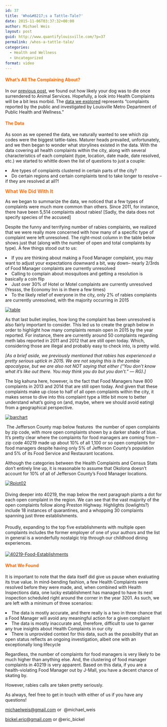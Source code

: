 ```yaml
---
id: 37
title: 'Who&#8217;s a Tattle-Tale?'
date: 2015-11-06T03:37:32+00:00
author: Michael Weis
layout: post
guid: http://www.quantifylouisville.com/?p=37
permalink: /whos-a-tattle-tale/
categories:
  - Health and Wellness
  - Uncategorized
format: video
---
```

<div>
  <h4>
    <span style="color: #ff6600;">What&#8217;s All The Complaining About?</span>
  </h4>
  
  <p>
    <span style="font-weight: 400;">In our </span><a href="http://www.quantifylouisville.com/adventures-in-sad-data/"><span style="font-weight: 400;">previous post</span></a><span style="font-weight: 400;">, we found out how likely your dog was to die once surrendered to Animal Services. Hopefully, a look into Health Complaints will be a bit less morbid. The </span><a href="http://portal.louisvilleky.gov/dataset/complaints-data"><span style="font-weight: 400;">data we explored</span></a><span style="font-weight: 400;"> represents “complaints reported by the public and investigated by Louisville Metro Department of Public Health and Wellness.”</span>
  </p>
  
  <div>
    <h4>
      <span style="color: #ff6600;"><strong>The Data</strong></span>
    </h4>
  </div>
</div>

<!--more-->

<span style="font-weight: 400;">As soon as we opened the data, we naturally wanted to see which zip codes were the biggest tattle-tales. Maturer heads prevailed, unfortunately, and we then began to wonder what storylines existed in the data. With the data covering all health complaints within the city, along with several characteristics of each complaint (type, location, date made, date resolved, etc.) we started to whittle down the list of questions to just a couple: </span>

<li style="font-weight: 400;">
  <span style="font-weight: 400;">Are types of complaints clustered in certain parts of the city?</span>
</li>

<li style="font-weight: 400;">
  <span style="font-weight: 400;">Do certain regions and certain complaints tend to take longer to resolve &#8211; if they are resolved at all?!</span>
</li>

<span style="color: #ff6600; font-size: 16px; font-weight: 600;">What We Did With It</span>

<span style="font-weight: 400;">As we began to summarize the data, we noticed that a few types of complaints were much more common than others. Since 2011, for instance, there have been 5,514 complaints about rabies! [Sadly, the data does not specify species of the accused]</span>

<span style="font-weight: 400;">Despite the funny and terrifying number of rabies complaints, we realized that we were really more concerned with how many of a specific type of complaint were left unresolved. The right-most column in the table below shows just that (along with the number of open and total complaints by type). A few things stood out to us:</span>

<li style="font-weight: 400;">
  <span style="font-weight: 400;">If you are thinking about making a Food Manager complaint, you may want to adjust your expectations downward a bit, way down&#8211; nearly 2/3rds of Food Manager complaints are currently unresolved</span>
</li>

<li style="font-weight: 400;">
  <span style="font-weight: 400;">Calling to complain about mosquitoes and getting a resolution is basically a coin flip</span>
</li>

<li style="font-weight: 400;">
  <span style="font-weight: 400;">Just over 30% of Hotel or Motel complaints are currently unresolved (Yessss, the Economy Inn is in there a few times)</span>
</li>

<li style="font-weight: 400;">
  <span style="font-weight: 400;">To the likely relief of everyone in the city, only 2% of rabies complaints are currently unresolved, with the majority occurring in 2015</span>
</li>

[<img class="aligncenter wp-image-44 size-full" src="../images/2015/10/table.png?fit=656%2C396" alt="table" srcset="../images/2015/10/table.png?w=692 692w, ../images/2015/10/table.png?resize=300%2C181 300w" sizes="(max-width: 656px) 100vw, 656px" data-recalc-dims="1" />](../images/2015/10/table.png)

<span style="font-weight: 400;">As that last bullet implies, how long the complaint has been unresolved is also fairly important to consider. This led us to create the graph below in order to highlight how many complaints remain open in 2015 by the year reported. For instance, there are currently around 50 complaints regarding meth labs reported in 2011 and 2012 that are still open today. Which, considering those are illegal and probably easy to check into, is pretty wild.</span>

_<span style="font-weight: 400;">[As a brief aside, we previously mentioned that rabies has experienced a pretty serious uptick in 2015. We are not saying this is the zombie apocalypse, but we are also not NOT saying that either (“You don&#8217;t know what it&#8217;s like out there. You may think you do but you don&#8217;t.” &#8212; RG).]</span>_

<span style="font-weight: 400;">The big kahuna here, however, is the fact that Food Managers have 800 complaints in 2013 and 2014 that are still open today. And given that these complaints make up close to half of all open complaints within the city, it makes sense to dive into this complaint type a little bit more to better understand what’s going on (and, maybe, where we should avoid eating) from a geographical perspective.</span>

[<img class="aligncenter wp-image-47 size-large" src="https://i0.wp.com/www.quantifylouisville.com/wp-content/uploads/2015/10/barchart-1024x615.png?fit=656%2C394" alt="barchart" srcset="../images/2015/10/barchart.png?resize=1024%2C615 1024w, ../images/2015/10/barchart.png?resize=300%2C180 300w, ../images/2015/10/barchart.png?w=1312 1312w, ../images/2015/10/barchart.png?w=1968 1968w" sizes="(max-width: 656px) 100vw, 656px" data-recalc-dims="1" />](../images/2015/10/barchart.png)

<span style="font-weight: 400;"> The Jefferson County map below features  the number of open complaints by zip code, with more open complaints shown by a darker shade of blue. It’s pretty clear where the complaints for food managers are coming from &#8211; zip code 40219 made up about 10% of all 1,100 or so open complaints for food managers despite having only 5% of Jefferson County’s population and 5% of its Food Service and Restaurant locations.</span>

<span style="font-weight: 400;">Although the categories between the Health Complaints and Census Stats don’t entirely line up, it is reasonable to assume that Okolona doesn’t account for 10% of all of Jefferson County’s Food Manager locations.</span>

[<img class="aligncenter wp-image-68 size-full" src="../images/2015/10/Rplot02.png?fit=656%2C437" alt="Rplot02" srcset="../images/2015/10/Rplot02.png?w=787 787w, ../images/2015/10/Rplot02.png?resize=300%2C200 300w" sizes="(max-width: 656px) 100vw, 656px" data-recalc-dims="1" />](../images/2015/10/Rplot02.png)

<div>
  <h4>
    <span style="font-weight: 400;">Diving deeper into 40219, the map below the next paragraph plants a dot for each open complaint in the region. We can see that the vast majority of the open complaints follow along Preston Highway. Highlights (lowlights?) include 18 instances of quarantines, and a whopping 30 complaints spanning just three establishments. </span>
  </h4>
  
  <h4>
    <span style="font-weight: 400;">Proudly, expanding to the top five establishments with multiple open complaints includes the former employer of one of your authors and the list in general is a wonderfully nostalgic trip through our childhood dining experiences.</span>
  </h4>
  
  <p>
    <a href="../images/2015/11/40219-Food-Establishments.png"><img class="aligncenter wp-image-74 size-large" src="../images/2015/11/40219-Food-Establishments-1024x856.png?fit=656%2C548" alt="40219-Food-Establishments" srcset="../images/2015/11/40219-Food-Establishments.png?resize=1024%2C856 1024w, ../images/2015/11/40219-Food-Establishments.png?resize=300%2C251 300w, ../images/2015/11/40219-Food-Establishments.png?w=1312 1312w, ../images/2015/11/40219-Food-Establishments.png?w=1968 1968w" sizes="(max-width: 656px) 100vw, 656px" data-recalc-dims="1" /></a>
  </p>
  
  <h4>
    <span style="color: #ff6600;">What We Found</span>
  </h4>
</div>

<span style="font-weight: 400;">It is important to note that the data itself did give us pause when evaluating its true value. In mind-bending fashion, a few Health Complaints were resolved before they were made, and, when combined with Health Inspections data, one lucky establishment has managed to have its next inspection scheduled right around the corner in the year 3201. As such, we are left with a minimum of three scenarios:</span>

<li style="font-weight: 400;">
  <span style="font-weight: 400;">The data is mostly accurate, and there really is a two in three chance that a Food Manager will avoid any meaningful action for a given complaint</span>
</li>
<li style="font-weight: 400;">
  <span style="font-weight: 400;">The data is mostly inaccurate and, therefore, difficult to use to garner any true insights about Health Complaints in our city</span>
</li>
<li style="font-weight: 400;">
  <span style="font-weight: 400;">There is unprovided context for this data, such as the possibility that an open status reflects an ongoing investigation, albeit one with an exceptionally long lifecycle</span>
</li>

<span style="font-weight: 400;">Regardless, the number of complaints for food managers is very likely to be much higher than anything else. And, the clustering of food manager complaints in 40219 is very apparent. Based on this data, if you are a health-violating Food Manager out by J-Mall, you have a decent chance of skating by.</span>

<span style="font-weight: 400;">However, rabies calls are taken pretty seriously.</span>

<span style="font-weight: 400;">As always, feel free to get in touch with either of us if you have any questions!</span>

<span style="font-weight: 400;">michaelweis@gmail.com</span> <span style="font-weight: 400;">or  @michael_weis </span>

<span style="font-weight: 400;">bickel.eric@gmail.com</span> <span style="font-weight: 400;">or @eric_bickel </span>